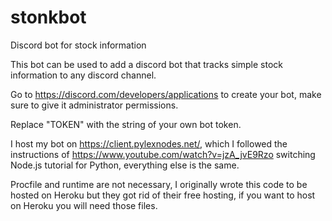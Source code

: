 # stonkbot
Discord bot for stock information

This bot can be used to add a discord bot that tracks simple stock information to any discord channel.

Go to https://discord.com/developers/applications to create your bot, make sure to give it administrator permissions.

Replace "TOKEN" with the string of your own bot token.

I host my bot on https://client.pylexnodes.net/, which I followed the instructions of https://www.youtube.com/watch?v=jzA_jvE9Rzo switching Node.js tutorial for Python, everything else is the same.

Procfile and runtime are not necessary, I originally wrote this code to be hosted on Heroku but they got rid of their free hosting, if you want to host on Heroku you will need those files.
